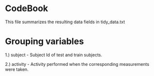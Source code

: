 # CodeBook

This file summarizes the resulting data fields in tidy_data.txt

# Grouping variables 

  1.) subject - Subject Id of test and train subjects.
  
  2.) activity - Activity performed when the corresponding measurements were taken.
